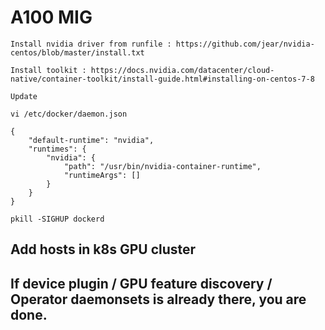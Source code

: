 # A100 MIG

    Install nvidia driver from runfile : https://github.com/jear/nvidia-centos/blob/master/install.txt
 
    Install toolkit : https://docs.nvidia.com/datacenter/cloud-native/container-toolkit/install-guide.html#installing-on-centos-7-8

    Update 
```
vi /etc/docker/daemon.json

{
    "default-runtime": "nvidia",
    "runtimes": {
        "nvidia": {
            "path": "/usr/bin/nvidia-container-runtime",
            "runtimeArgs": []
        }
    }
}

pkill -SIGHUP dockerd
```

## Add hosts in k8s GPU  cluster 

## If device plugin / GPU feature discovery / Operator daemonsets is already there, you are done.
